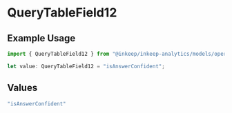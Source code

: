 # QueryTableField12

## Example Usage

```typescript
import { QueryTableField12 } from "@inkeep/inkeep-analytics/models/operations";

let value: QueryTableField12 = "isAnswerConfident";
```

## Values

```typescript
"isAnswerConfident"
```